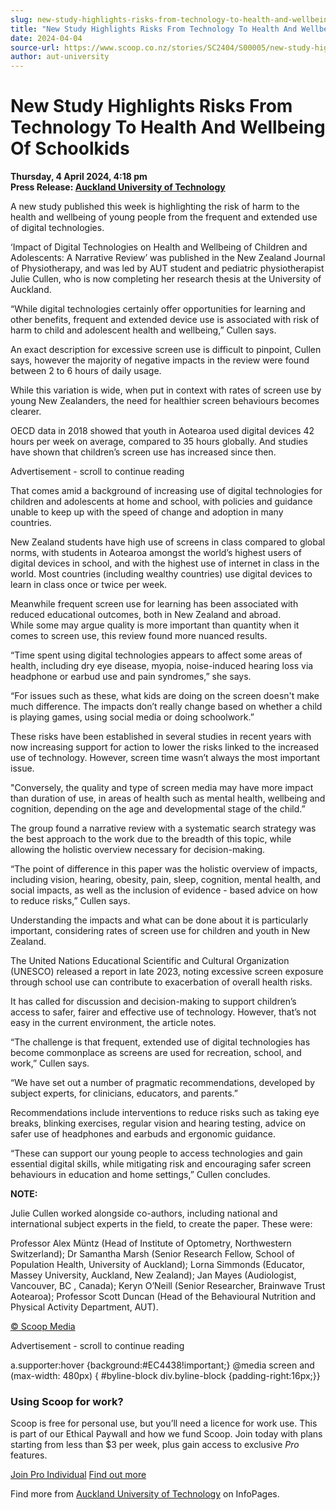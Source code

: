 ```yaml
---
slug: new-study-highlights-risks-from-technology-to-health-and-wellbeing-of-schoolkids
title: "New Study Highlights Risks From Technology To Health And Wellbeing Of Schoolkids"
date: 2024-04-04
source-url: https://www.scoop.co.nz/stories/SC2404/S00005/new-study-highlights-risks-from-technology-to-health-and-wellbeing-of-schoolkids.htm
author: aut-university
---
```

New Study Highlights Risks From Technology To Health And Wellbeing Of Schoolkids
================================================================================

**Thursday, 4 April 2024, 4:18 pm**  
**Press Release: [Auckland University of Technology](https://info.scoop.co.nz/Auckland_University_of_Technology)**

A new study published this week is highlighting the risk of harm to the health and wellbeing of young people from the frequent and extended use of digital technologies.

‘Impact of Digital Technologies on Health and Wellbeing of Children and Adolescents: A Narrative Review’ was published in the New Zealand Journal of Physiotherapy, and was led by AUT student and pediatric physiotherapist Julie Cullen, who is now completing her research thesis at the University of Auckland.

“While digital technologies certainly offer opportunities for learning and other benefits, frequent and extended device use is associated with risk of harm to child and adolescent health and wellbeing,” Cullen says.

An exact description for excessive screen use is difficult to pinpoint, Cullen says, however the majority of negative impacts in the review were found between 2 to 6 hours of daily usage.

While this variation is wide, when put in context with rates of screen use by young New Zealanders, the need for healthier screen behaviours becomes clearer.

OECD data in 2018 showed that youth in Aotearoa used digital devices 42 hours per week on average, compared to 35 hours globally. And studies have shown that children’s screen use has increased since then.

Advertisement - scroll to continue reading





That comes amid a background of increasing use of digital technologies for children and adolescents at home and school, with policies and guidance unable to keep up with the speed of change and adoption in many countries.

New Zealand students have high use of screens in class compared to global norms, with students in Aotearoa amongst the world’s highest users of digital devices in school, and with the highest use of internet in class in the world. Most countries (including wealthy countries) use digital devices to learn in class once or twice per week.

Meanwhile frequent screen use for learning has been associated with reduced educational outcomes, both in New Zealand and abroad.  
While some may argue quality is more important than quantity when it comes to screen use, this review found more nuanced results.

“Time spent using digital technologies appears to affect some areas of health, including dry eye disease, myopia, noise-induced hearing loss via headphone or earbud use and pain syndromes,” she says.

“For issues such as these, what kids are doing on the screen doesn't make much difference. The impacts don’t really change based on whether a child is playing games, using social media or doing schoolwork.”

These risks have been established in several studies in recent years with now increasing support for action to lower the risks linked to the increased use of technology. However, screen time wasn’t always the most important issue.

"Conversely, the quality and type of screen media may have more impact than duration of use, in areas of health such as mental health, wellbeing and cognition, depending on the age and developmental stage of the child.”

The group found a narrative review with a systematic search strategy was the best approach to the work due to the breadth of this topic, while allowing the holistic overview necessary for decision-making.

“The point of difference in this paper was the holistic overview of impacts, including vision, hearing, obesity, pain, sleep, cognition, mental health, and social impacts, as well as the inclusion of evidence - based advice on how to reduce risks,” Cullen says.

Understanding the impacts and what can be done about it is particularly important, considering rates of screen use for children and youth in New Zealand.

The United Nations Educational Scientific and Cultural Organization (UNESCO) released a report in late 2023, noting excessive screen exposure through school use can contribute to exacerbation of overall health risks.

It has called for discussion and decision-making to support children’s access to safer, fairer and effective use of technology. However, that’s not easy in the current environment, the article notes.

“The challenge is that frequent, extended use of digital technologies has become commonplace as screens are used for recreation, school, and work,” Cullen says.

“We have set out a number of pragmatic recommendations, developed by subject experts, for clinicians, educators, and parents.”

Recommendations include interventions to reduce risks such as taking eye breaks, blinking exercises, regular vision and hearing testing, advice on safer use of headphones and earbuds and ergonomic guidance.

“These can support our young people to access technologies and gain essential digital skills, while mitigating risk and encouraging safer screen behaviours in education and home settings,” Cullen concludes.

**NOTE:** 

Julie Cullen worked alongside co-authors, including national and international subject experts in the field, to create the paper. These were:

Professor Alex Müntz (Head of Institute of Optometry, Northwestern Switzerland); Dr Samantha Marsh (Senior Research Fellow, School of Population Health, University of Auckland); Lorna Simmonds (Educator, Massey University, Auckland, New Zealand); Jan Mayes (Audiologist, Vancouver, BC , Canada); Keryn O’Neill (Senior Researcher, Brainwave Trust Aotearoa); Professor Scott Duncan (Head of the Behavioural Nutrition and Physical Activity Department, AUT).

[© Scoop Media](http://www.scoop.co.nz/about/terms.html)  

Advertisement - scroll to continue reading



a.supporter:hover {background:#EC4438!important;} @media screen and (max-width: 480px) { #byline-block div.byline-block {padding-right:16px;}}

### Using Scoop for work?

Scoop is free for personal use, but you’ll need a licence for work use. This is part of our Ethical Paywall and how we fund Scoop. Join today with plans starting from less than $3 per week, plus gain access to exclusive _Pro_ features.  
  
[Join Pro Individual](https://pro.scoop.co.nz/Individual/?from=ProIn24) [Find out more](https://pro.scoop.co.nz/using-scoop-for-work/?from=ProIn24)

Find more from [Auckland University of Technology](https://info.scoop.co.nz/Auckland_University_of_Technology) on InfoPages.